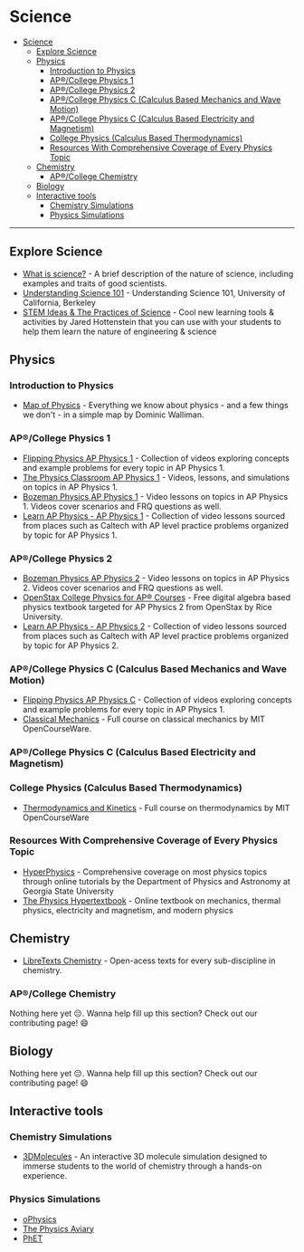 # Science
- [Science](#science)
  - [Explore Science](#explore-science)
  - [Physics](#physics)
    - [Introduction to Physics](#introduction-to-physics)
    - [AP®/College Physics 1](#apcollege-physics-1)
    - [AP®/College Physics 2](#apcollege-physics-2)
    - [AP®/College Physics C (Calculus Based Mechanics and Wave Motion)](#apcollege-physics-c-calculus-based-mechanics-and-wave-motion)
    - [AP®/College Physics C (Calculus Based Electricity and Magnetism)](#apcollege-physics-c-calculus-based-electricity-and-magnetism)
    - [College Physics (Calculus Based Thermodynamics)](#college-physics-calculus-based-thermodynamics)
    - [Resources With Comprehensive Coverage of Every Physics Topic](#resources-with-comprehensive-coverage-of-every-physics-topic)
  - [Chemistry](#chemistry)
    - [AP®/College Chemistry](#apcollege-chemistry)
  - [Biology](#biology)
  - [Interactive tools](#interactive-tools)
    - [Chemistry Simulations](#chemistry-simulations)
    - [Physics Simulations](#physics-simulations)

---

## Explore Science
- [What is science?](https://youtu.be/TclBJZuUAOY) - A brief description of the nature of science, including examples and traits of good scientists.
- [Understanding Science 101](https://undsci.berkeley.edu/understanding-science-101/what-is-science/) - Understanding Science 101, University of California, Berkeley
- [STEM Ideas & The Practices of Science](https://www.youtube.com/playlist?list=PLat8Jejmdx1sfzUPWL-lI6WbT109A7PC_) - Cool new learning tools & activities by Jared Hottenstein that you can use with your students to help them learn the nature of engineering & science
  
## Physics

### Introduction to Physics
- [Map of Physics](https://youtu.be/ZihywtixUYo) - Everything we know about physics - and a few things we don't - in a simple map by Dominic Walliman.

### AP®/College Physics 1
- [Flipping Physics AP Physics 1](https://www.flippingphysics.com/ap-physics-1.html) - Collection of videos exploring concepts and example problems for every topic in AP Physics 1.
- [The Physics Classroom AP Physics 1](https://www.physicsclassroom.com/class) - Videos, lessons, and simulations on topics in AP Physics 1.
- [Bozeman Physics AP Physics 1](https://www.bozemanscience.com/ap-physics-1-video-list) - Video lessons on topics in AP Physics 1. Videos cover scenarios and FRQ questions as well.
- [Learn AP Physics - AP Physics 1](https://www.learnapphysics.com/apphysics1and2/index.html) - Collection of video lessons sourced from places such as Caltech with AP level practice problems organized by topic for AP Physics 1.

### AP®/College Physics 2
- [Bozeman Physics AP Physics 2](https://www.bozemanscience.com/ap-physics-2-video-list) - Video lessons on topics in AP Physics 2. Videos cover scenarios and FRQ questions as well.
- [OpenStax College Physics for AP® Courses](https://openstax.org/details/books/college-physics-ap-courses-2e) - Free digital algebra based physics textbook targeted for AP Physics 2 from OpenStax by Rice University.
- [Learn AP Physics - AP Physics 2](https://www.learnapphysics.com/apphysics1and2/index.html) - Collection of video lessons sourced from places such as Caltech with AP level practice problems organized by topic for AP Physics 2.

### AP®/College Physics C (Calculus Based Mechanics and Wave Motion)
- [Flipping Physics AP Physics C](https://www.flippingphysics.com/ap-physics-c.html) - Collection of videos exploring concepts and example problems for every topic in AP Physics 1.
- [Classical Mechanics](https://ocw.mit.edu/courses/8-01sc-classical-mechanics-fall-2016/) - Full course on classical mechanics by MIT OpenCourseWare.

### AP®/College Physics C (Calculus Based Electricity and Magnetism)

### College Physics (Calculus Based Thermodynamics)
- [Thermodynamics and Kinetics](https://ocw.mit.edu/courses/5-60-thermodynamics-kinetics-spring-2008/) - Full course on thermodynamics by MIT OpenCourseWare

### Resources With Comprehensive Coverage of Every Physics Topic
- [HyperPhysics](http://hyperphysics.phy-astr.gsu.edu/hbase/hph.html) - Comprehensive coverage on most physics topics through online tutorials by the Department of Physics and Astronomy at Georgia State University
- [The Physics Hypertextbook](https://physics.info) - Online textbook on mechanics, thermal physics, electricity and magnetism, and modern physics

## Chemistry
- [LibreTexts Chemistry](https://chem.libretexts.org/Bookshelves) - Open-acess texts for every sub-discipline in chemistry.

### AP®/College Chemistry
Nothing here yet 😔. Wanna help fill up this section? Check out our contributing page! 😄

## Biology
Nothing here yet 😔. Wanna help fill up this section? Check out our contributing page! 😄

## Interactive tools

### Chemistry Simulations
- [3DMolecules](https://apps.apple.com/app/id1639183447) - An interactive 3D molecule simulation designed to immerse students to the world of chemistry through a hands-on experience.

### Physics Simulations
- [oPhysics](https://ophysics.com/index.html)
- [The Physics Aviary](https://www.thephysicsaviary.com)
- [PhET](https://phet.colorado.edu/en/simulations/filter?type=html,prototype)
